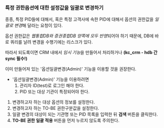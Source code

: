 ### 특정 권한옵션에 대한 설정값을 일괄로 변경하기

종종, 특정 PID들에 대해서, 혹은 특정 고객사에 속한 PID에 대해서 옵션의 권한값을 *일괄로 변경*해 달라는 요청이 있다.  

옵션 권한값은 *웹통합DB와 증권종합DB 양쪽에 모두 반영*되어야 하기 때문에, DB에 바로 쿼리를 날려 변경을 수행기에는 리스크가 있다.

따라서 되도록이면 CRM 내에서 *임시 기능*을 만들어서 처리하거나 **(kc_crm - hdb 간 sync 필수!)**  

이미 만들어져 있는 '옵션일괄변경(Admin)' 기능을 이용할 것을 권장한다.


- '옵션일괄변경(Admin)' 기능을 이용하려면
    1. 관리자 ID(test)로 로그인 해야 한다.
    2. PID 또는 대상 기관이 특정되어야 한다.




1. 변경하고자 하는 대상 옵션의 정보를 설정한다.
2. 변경하고자 하는 TO-BE 권한구분값을 설정한다.
3. 일괄 변경의 대상이 되는 기관명 또는 PID 목록을 입력한 뒤 **검색** 버튼을 클릭한다.
4. **TO-BE 권한 일괄 적용** 버튼을 먼저 누르지 않도록 주의한다.
